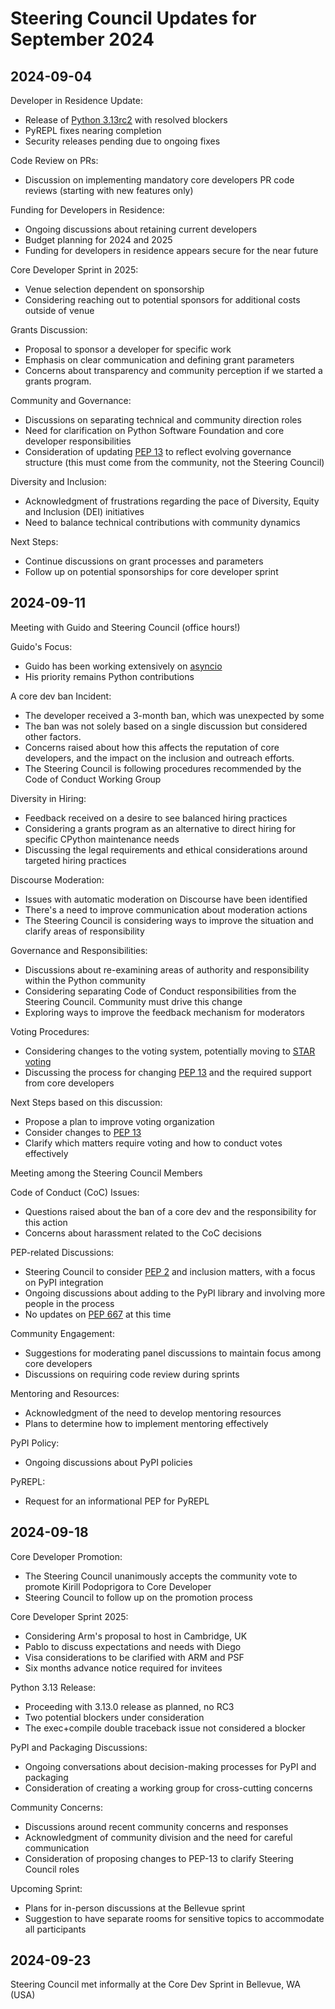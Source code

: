 
# Steering Council Updates for September 2024

## 2024-09-04

Developer in Residence Update:

- Release of [Python 3.13rc2](https://www.python.org/downloads/release/python-3130rc2/) with resolved blockers
- PyREPL fixes nearing completion
- Security releases pending due to ongoing fixes

Code Review on PRs:

- Discussion on implementing mandatory core developers PR code reviews (starting with new features only)

Funding for Developers in Residence:

- Ongoing discussions about retaining current developers
- Budget planning for 2024 and 2025
- Funding for developers in residence appears secure for the near future

Core Developer Sprint in 2025:

- Venue selection dependent on sponsorship
- Considering reaching out to potential sponsors for additional costs outside of venue

Grants Discussion:

- Proposal to sponsor a developer for specific work
- Emphasis on clear communication and defining grant parameters
- Concerns about transparency and community perception if we started a grants program.

Community and Governance:

- Discussions on separating technical and community direction roles
- Need for clarification on Python Software Foundation and core developer responsibilities
- Consideration of updating [PEP 13](https://peps.python.org/pep-0013/) to reflect evolving governance structure (this must come from the community, not the Steering Council)

Diversity and Inclusion:

- Acknowledgment of frustrations regarding the pace of Diversity, Equity and Inclusion (DEI) initiatives
- Need to balance technical contributions with community dynamics

Next Steps:

- Continue discussions on grant processes and parameters
- Follow up on potential sponsorships for core developer sprint

## 2024-09-11

Meeting with Guido and Steering Council (office hours!)

Guido's Focus:

- Guido has been working extensively on [asyncio](https://docs.python.org/3/library/asyncio.html)
- His priority remains Python contributions

A core dev ban Incident:

- The developer received a 3-month ban, which was unexpected by some
- The ban was not solely based on a single discussion but considered other factors.
- Concerns raised about how this affects the reputation of core developers, and the impact on the inclusion and outreach efforts.
- The Steering Council is following procedures recommended by the Code of Conduct Working Group

Diversity in Hiring:

- Feedback received on a desire to see balanced hiring practices
- Considering a grants program as an alternative to direct hiring for specific CPython maintenance needs
- Discussing the legal requirements and ethical considerations around targeted hiring practices

Discourse Moderation:

- Issues with automatic moderation on Discourse have been identified
- There's a need to improve communication about moderation actions
- The Steering Council is considering ways to improve the situation and clarify areas of responsibility

Governance and Responsibilities:

- Discussions about re-examining areas of authority and responsibility within the Python community
- Considering separating Code of Conduct responsibilities from the Steering Council. Community must drive this change
- Exploring ways to improve the feedback mechanism for moderators

Voting Procedures:

- Considering changes to the voting system, potentially moving to [STAR voting](https://discuss.python.org/t/adopting-star-voting/63637)
- Discussing the process for changing [PEP 13](https://peps.python.org/pep-0013/) and the required support from core developers

Next Steps based on this discussion:

- Propose a plan to improve voting organization
- Consider changes to [PEP 13](https://peps.python.org/pep-0013/)
- Clarify which matters require voting and how to conduct votes effectively

Meeting among the Steering Council Members

Code of Conduct (CoC) Issues:

- Questions raised about the ban of a core dev and the responsibility for this action
- Concerns about harassment related to the CoC decisions

PEP-related Discussions:

- Steering Council to consider [PEP 2](https://peps.python.org/pep-0002/) and inclusion matters, with a focus on PyPI integration
- Ongoing discussions about adding to the PyPI library and involving more people in the process
- No updates on [PEP 667](https://peps.python.org/pep-0667/) at this time

Community Engagement:

- Suggestions for moderating panel discussions to maintain focus among core developers
- Discussions on requiring code review during sprints

Mentoring and Resources:

- Acknowledgment of the need to develop mentoring resources
- Plans to determine how to implement mentoring effectively

PyPI Policy:

- Ongoing discussions about PyPI policies

PyREPL:

- Request for an informational PEP for PyREPL

## 2024-09-18

Core Developer Promotion:

- The Steering Council unanimously accepts the community vote to promote Kirill Podoprigora to Core Developer
- Steering Council to follow up on the promotion process

Core Developer Sprint 2025:

- Considering Arm's proposal to host in Cambridge, UK
- Pablo to discuss expectations and needs with Diego
- Visa considerations to be clarified with ARM and PSF
- Six months advance notice required for invitees

Python 3.13 Release:

- Proceeding with 3.13.0 release as planned, no RC3
- Two potential blockers under consideration
- The exec+compile double traceback issue not considered a blocker

PyPI and Packaging Discussions:

- Ongoing conversations about decision-making processes for PyPI and packaging
- Consideration of creating a working group for cross-cutting concerns

Community Concerns:

- Discussions around recent community concerns and responses
- Acknowledgment of community division and the need for careful communication
- Consideration of proposing changes to PEP-13 to clarify Steering Council roles

Upcoming Sprint:

- Plans for in-person discussions at the Bellevue sprint
- Suggestion to have separate rooms for sensitive topics to accommodate all participants

## 2024-09-23

Steering Council met informally at the Core Dev Sprint in Bellevue, WA (USA)